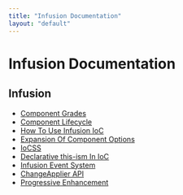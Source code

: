 ```yaml
---
title: "Infusion Documentation"
layout: "default"
---
```


Infusion Documentation
======================

Infusion
--------

* [Component Grades](ComponentGrades.md)
* [Component Lifecycle](ComponentLifecycle.md)
* [How To Use Infusion IoC](HowToUseInfusionIoC.md)
* [Expansion Of Component Options](ExpansionOfComponentOptions.md)
* [IoCSS](IoCSS.md)
* [Declarative this-ism In IoC](DeclarativeThisismInIoC.md)
* [Infusion Event System](InfusionEventSystem.md)
* [ChangeApplier API](ChangeApplierAPI.md)
* [Progressive Enhancement](ProgressiveEnhancement.md)
